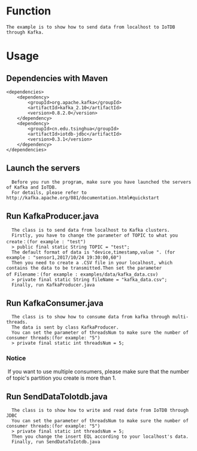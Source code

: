 # Function
```
The example is to show how to send data from localhost to IoTDB through Kafka.
```
# Usage
## Dependencies with Maven

```
<dependencies>
    <dependency>
    	<groupId>org.apache.kafka</groupId>
    	<artifactId>kafka_2.10</artifactId>
    	<version>0.8.2.0</version>
    </dependency>
    <dependency>
	    <groupId>cn.edu.tsinghua</groupId>
	    <artifactId>iotdb-jdbc</artifactId>
	    <version>0.3.1</version>
    </dependency>
</dependencies>
```

## Launch the servers

```
  Before you run the program, make sure you have launched the servers of Kafka and IoTDB.
  For details, please refer to http://kafka.apache.org/081/documentation.html#quickstart
```

## Run KafkaProducer.java

```
  The class is to send data from localhost to Kafka clusters.
  Firstly, you have to change the parameter of TOPIC to what you create：(for example : "test")
  > public final static String TOPIC = "test";
  The default format of data is "device,timestamp,value ". (for example : "sensor1,2017/10/24 19:30:00,60")
  Then you need to create a .CSV file in your localhost, which contains the data to be transmitted.Then set the parameter of Filename：(for example : examples/data/kafka_data.csv)
  > private final static String fileName = "kafka_data.csv";
  Finally, run KafkaProducer.java
```

## Run KafkaConsumer.java

```
  The class is to show how to consume data from kafka through multi-threads.
  The data is sent by class KafkaProducer.
  You can set the parameter of threadsNum to make sure the number of consumer threads:(for example: "5")
  > private final static int threadsNum = 5;
```

### Notice 
  If you want to use multiple consumers, please make sure that the number of topic's partition you create is more than 1.

## Run SendDataToIotdb.java

```
  The class is to show how to write and read date from IoTDB through JDBC
  You can set the parameter of threadsNum to make sure the number of consumer threads:(for example: "5")
  > private final static int threadsNum = 5;
  Then you change the insert EQL according to your localhost's data.
  Finally, run SendDataToIotdb.java
```
